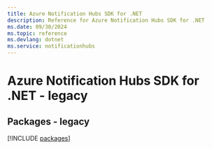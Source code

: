 ```yaml
---
title: Azure Notification Hubs SDK for .NET
description: Reference for Azure Notification Hubs SDK for .NET
ms.date: 09/30/2024
ms.topic: reference
ms.devlang: dotnet
ms.service: notificationhubs
---
```

# Azure Notification Hubs SDK for .NET - legacy
## Packages - legacy
[!INCLUDE [packages](notification-hubs-index.md)]